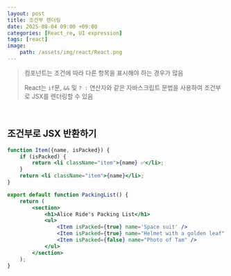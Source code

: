 ```yaml
---
layout: post
title: 조건부 렌더링
date: 2025-08-04 09:00 +09:00
categories: [React_re, UI expression]
tags: [react]
image:
    path: /assets/img/react/React.png
---
```


> 컴포넌트는 조건에 따라 다른 항목을 표시해야 하는 경우가 많음
>
> React는 `if`문, `&&` 및 `? :` 연산자와 같은 자바스크립트 문법을 사용하여 조건부로 JSX를 렌더링할 수 있음

<br>

## 조건부로 JSX 반환하기

```jsx
function Item({name, isPacked}) {
    if (isPacked) {
        return <li className="item">{name} ✅</li>;
    }
    return <li className="item">{name}</li>;
}

export default function PackingList() {
    return (
        <section>
            <h1>Alice Ride's Packing List</h1>
            <ul>
                <Item isPacked={true} name='Space suit' />
                <Item isPacked={true} name="Helmet with a golden leaf" />
                <Item isPacked={false} name="Photo of Tam" />
            </ul>
        </section>    
    );
}
```


<br>